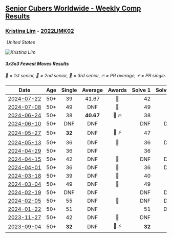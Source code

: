 <style>table {white-space: nowrap;}</style>
<link rel="stylesheet" type="text/css" href="/scw-comp/css/flags.css" />

## [Senior Cubers Worldwide - Weekly Comp Results](/scw-comp/results/)
### [Kristina Lim](README.md) - [2022LIMK02](https://www.worldcubeassociation.org/persons/2022LIMK02?event=333fm)

<i class="flag flag-US" />&nbsp;United States

![Kristina Lim](1670987100.jpg)

#### 3x3x3 Fewest Moves Results

<span style="white-space: nowrap;">🥇 = 1st senior</span>, <span style="white-space: nowrap;">🥈 = 2nd senior</span>, <span style="white-space: nowrap;">🥉 = 3rd senior</span>, <span style="white-space: nowrap;">🔥 = PR average</span>, <span style="white-space: nowrap;">⚡ = PR single</span>.

| Date | Age | Single | Average | Awards | Solve 1 | Solve 2 | Solve 3 | Solution |
| :--: | :--: | :--: | :--: | :--: | --: | --: | --: | :-- |
| [2024-07-22](../../results/2024-07-22/333fm.md) | 50+ | 39 | 41.67 | 🥈 | 42 | 39 | 44 | [Desktop](https://www.facebook.com/events/927489042475865/permalink/928784639012972) / [Mobile](https://m.facebook.com/events/927489042475865?view=permalink&id=928784639012972) |
| [2024-07-08](../../results/2024-07-08/333fm.md) | 50+ | 49 | DNF | 🥈 | 49 | 57 | DNF | [Desktop](https://www.facebook.com/events/437271385803274/permalink/441840548679691) / [Mobile](https://m.facebook.com/events/437271385803274?view=permalink&id=441840548679691) |
| [2024-06-24](../../results/2024-06-24/333fm.md) | 50+ | 38 | **40.67** | 🥉 🔥 | 38 | 46 | 38 | [Desktop](https://www.facebook.com/events/1415549492443459/permalink/1421316108533464) / [Mobile](https://m.facebook.com/events/1415549492443459?view=permalink&id=1421316108533464) |
| [2024-06-10](../../results/2024-06-10/333fm.md) | 50+ | DNF | DNF |  | DNF | DNF | DNF | [Desktop](https://www.facebook.com/events/1490716228238504/permalink/1495786534398140) / [Mobile](https://m.facebook.com/events/1490716228238504?view=permalink&id=1495786534398140) |
| [2024-05-27](../../results/2024-05-27/333fm.md) | 50+ | **32** | DNF | 🥉 ⚡ | 47 | **32** | DNF | [Desktop](https://www.facebook.com/events/1122138365677115/permalink/1127838861773732) / [Mobile](https://m.facebook.com/events/1122138365677115?view=permalink&id=1127838861773732) |
| [2024-05-13](../../results/2024-05-13/333fm.md) | 50+ | 36 | DNF | 🥉 | 36 | DNF | 50 | [Desktop](https://www.facebook.com/events/424553657178959/permalink/425183560449302) / [Mobile](https://m.facebook.com/events/424553657178959?view=permalink&id=425183560449302) |
| [2024-04-29](../../results/2024-04-29/333fm.md) | 50+ | 36 | DNF |  | 36 | 37 | DNF | [Desktop](https://www.facebook.com/events/780529384043557/permalink/784789220284240) / [Mobile](https://m.facebook.com/events/780529384043557?view=permalink&id=784789220284240) |
| [2024-04-15](../../results/2024-04-15/333fm.md) | 50+ | 42 | DNF | 🥉 | DNF | DNF | 42 | [Desktop](https://www.facebook.com/events/399729569502315/permalink/401554829319789) / [Mobile](https://m.facebook.com/events/399729569502315?view=permalink&id=401554829319789) |
| [2024-04-01](../../results/2024-04-01/333fm.md) | 50+ | 36 | DNF | 🥉 | 36 | DNF | DNS | [Desktop](https://www.facebook.com/events/381145698080463/permalink/388760463985653) / [Mobile](https://m.facebook.com/events/381145698080463?view=permalink&id=388760463985653) |
| [2024-03-18](../../results/2024-03-18/333fm.md) | 50+ | 39 | DNF | 🥉 | 40 | 39 | DNS | [Desktop](https://www.facebook.com/events/327405973656724/permalink/333880279675960) / [Mobile](https://m.facebook.com/events/327405973656724?view=permalink&id=333880279675960) |
| [2024-03-04](../../results/2024-03-04/333fm.md) | 50+ | 49 | DNF | 🥉 | 49 | 49 | DNS | [Desktop](https://www.facebook.com/events/930519955353118/permalink/937786631293117) / [Mobile](https://m.facebook.com/events/930519955353118?view=permalink&id=937786631293117) |
| [2024-02-19](../../results/2024-02-19/333fm.md) | 50+ | DNF | DNF |  | DNF | DNF | DNF | [Desktop](https://www.facebook.com/events/381823924477209/permalink/382931441033124) / [Mobile](https://m.facebook.com/events/381823924477209?view=permalink&id=382931441033124) |
| [2024-02-05](../../results/2024-02-05/333fm.md) | 50+ | 55 | DNF | 🥈 | DNF | DNF | 55 | [Desktop](https://www.facebook.com/events/372835672153895/permalink/376085898495539) / [Mobile](https://m.facebook.com/events/372835672153895?view=permalink&id=376085898495539) |
| [2024-01-22](../../results/2024-01-22/333fm.md) | 50+ | 51 | DNF |  | 51 | DNS | DNS | [Desktop](https://www.facebook.com/events/373816798683556/permalink/381619744569928) / [Mobile](https://m.facebook.com/events/373816798683556?view=permalink&id=381619744569928) |
| [2023-11-27](../../results/2023-11-27/333fm.md) | 50+ | 42 | DNF | 🥈 | DNF | 42 | DNS | [Desktop](https://www.facebook.com/events/1517328919014771/permalink/1520489532032043) / [Mobile](https://m.facebook.com/events/1517328919014771?view=permalink&id=1520489532032043) |
| [2023-09-04](../../results/2023-09-04/333fm.md) | 50+ | **32** | DNF | 🥈 ⚡ | **32** | 49 | DNS | [Desktop](https://www.facebook.com/events/618224723823300/permalink/618835353762237) / [Mobile](https://m.facebook.com/events/618224723823300?view=permalink&id=618835353762237) |


<!-- Global site tag (gtag.js) - Google Analytics -->
<script async src="https://www.googletagmanager.com/gtag/js?id=UA-86348435-3"></script>
<script>window.dataLayer = window.dataLayer || []; function gtag() {dataLayer.push(arguments);} gtag('js', new Date()); gtag('config', 'UA-86348435-3');</script>
